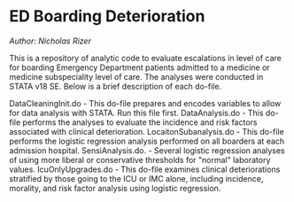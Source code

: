 # ED Boarding Deterioration


*Author: Nicholas Rizer*


This is a repository of analytic code to evaluate escalations in level of care for boarding Emergency Department patients admitted to a medicine or medicine subspeciality level of care. The analyses were conducted in STATA v18 SE. Below is a brief description of each do-file.

DataCleaningInit.do - This do-file prepares and encodes variables to allow for data analysis with STATA. Run this file first. 
DataAnalysis.do - This do-file  performs the analyses to evaluate the incidence and risk factors associated with clinical deterioration. 
LocaitonSubanalysis.do - This do-file performs the logistic regression analysis performed on all boarders at each admission hospital. 
SensiAnalysis.do. - Several logistic regression analyses of using more liberal or conservative  thresholds for "normal" laboratory values. 
IcuOnlyUpgrades.do - This do-file examines clinical deteriorations stratified by those going to the ICU or IMC alone, including incidence, morality, and risk factor analysis using logistic regression. 
